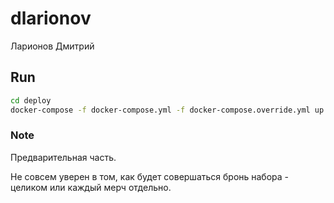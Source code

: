 # dlarionov
Ларионов Дмитрий


## Run
```bash
cd deploy
docker-compose -f docker-compose.yml -f docker-compose.override.yml up -d
```

### Note
Предварительная часть.

Не совсем уверен в том, как будет совершаться бронь набора - целиком или каждый мерч отдельно.
